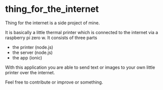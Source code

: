 # thing_for_the_internet

Thing for the internet is a side project of mine.

It is basically a little thermal printer which is connected to the internet via a raspberry pi zero w.
It consists of three parts

- the printer (node.js)
- the server (node.js)
- the app (ionic)

With this application you are able to send text or images to your own little printer over the internet.

Feel free to contribute or improve or something.
